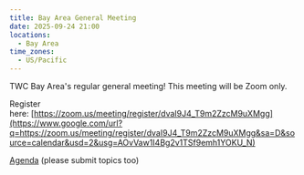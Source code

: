 ```yaml
---
title: Bay Area General Meeting
date: 2025-09-24 21:00
locations:
  - Bay Area
time_zones:
  - US/Pacific
---
```


TWC Bay Area's regular general meeting! This meeting will be Zoom only.

Register here: [https://zoom.us/meeting/register/dvaI9J4_T9m2ZzcM9uXMgg](https://www.google.com/url?q=https://zoom.us/meeting/register/dvaI9J4_T9m2ZzcM9uXMgg&sa=D&source=calendar&usd=2&usg=AOvVaw1I4Bg2v1TSf9emh1YOKU_N)

[Agenda](https://www.google.com/url?q=https://cosmic-knight-d0e.notion.site/TWC-Bay-Area-general-meetings-21c76edfa07280089e29cc991cc28210?pvs%3D74&sa=D&source=calendar&usd=2&usg=AOvVaw3Df0lsgPS7RlZucgvwtb8u) (please submit topics too)

